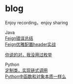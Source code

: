 # blog
Enjoy recording，enjoy sharing

Java  
[Feign错误总结](./Feign踩坑系列.md)  
[Feign优雅配置header实战](./Feignclient添加header实践.md)

[你说的对，我没用过枚举](./你说的对，我没用过枚举.md)

Python  
[定制类，实现链式调用](./神奇的python链式调用.md)  
[Python中函数和对象本质一样么](./Python中函数和对象是本质是一样的么.md)


